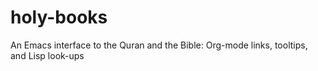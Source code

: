 # holy-books
An Emacs interface to the Quran and the Bible: Org-mode links, tooltips, and Lisp look-ups

